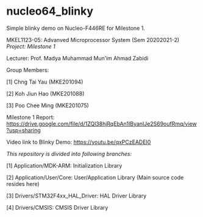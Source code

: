 # nucleo64_blinky
Simple blinky demo on Nucleo-F446RE for Milestone 1.

MKEL1123-05: Advanved Microprocessor System (Sem 20202021-2)
*Project: Milestone 1*

Lecturer: Prof. Madya Muhammad Mun’im Ahmad Zabidi

Group Members:

[1] Chng Tai Yau (MKE201094)

[2] Koh Jiun Hao (MKE201088)

[3] Poo Chee Ming (MKE201075)

Milestone 1 Report: https://drive.google.com/file/d/1ZQl38hjRqEbAn1IByanlJe2S69oufRmq/view?usp=sharing

Video link to Blinky Demo: https://youtu.be/qxPCzEADEI0

*This repository is divided into following branches:*

[1] Application/MDK-ARM: Initialization Library

[2] Application/User/Core: User/Application Library (Main source code resides here)

[3] Drivers/STM32F4xx_HAL_Driver: HAL Driver Library

[4] Drivers/CMSIS: CMSIS Driver Library
